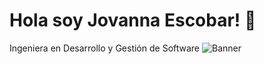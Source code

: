 # Hola soy Jovanna Escobar! 👋

Ingeniera en Desarrollo y Gestión de Software
![Banner](https://media.licdn.com/dms/image/D4D16AQHptk7Sg0hw0g/profile-displaybackgroundimage-shrink_350_1400/0/1711123517947?e=1721865600&v=beta&t=7JRZ53Sht8tApJaW-_knj5-PNZmI4frAbh8JnBoT2Y4)
<!--
**Joovs/Joovs** is a ✨ _special_ ✨ repository because its `README.md` (this file) appears on your GitHub profile.

Here are some ideas to get you started:

- 🔭 I’m currently working on ...
- 🌱 I’m currently learning ...
- 👯 I’m looking to collaborate on ...
- 🤔 I’m looking for help with ...
- 💬 Ask me about ...
- 📫 How to reach me: ...
- 😄 Pronouns: ...
- ⚡ Fun fact: ...
-->

